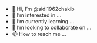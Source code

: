 - 👋 Hi, I’m @sidi1962chakib
- 👀 I’m interested in ...
- 🌱 I’m currently learning ...
- 💞️ I’m looking to collaborate on ...
- 📫 How to reach me ...

<!---
sidi1962chakib/sidi1962chakib is a ✨ special ✨ repository because its `README.md` (this file) appears on your GitHub profile.
You can click the Preview link to take a look at your changes.
--->
